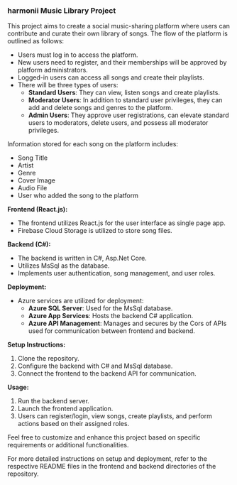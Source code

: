 ### harmonii Music Library Project

This project aims to create a social music-sharing platform where users can contribute and curate their own library of songs. The flow of the platform is outlined as follows:

- Users must log in to access the platform.
- New users need to register, and their memberships will be approved by platform administrators.
- Logged-in users can access all songs and create their playlists.
- There will be three types of users:
  - **Standard Users**: They can view, listen songs and create playlists.
  - **Moderator Users**: In addition to standard user privileges, they can add and delete songs and genres to the platform.
  - **Admin Users**: They approve user registrations, can elevate standard users to moderators, delete users, and possess all moderator privileges.

Information stored for each song on the platform includes:
- Song Title
- Artist
- Genre
- Cover Image
- Audio File
- User who added the song to the platform

**Frontend (React.js):**
- The frontend utilizes React.js for the user interface as single page app.
- Firebase Cloud Storage is utilized to store song files.

**Backend (C#):**
- The backend is written in C#, Asp.Net Core.
- Utilizes MsSql as the database.
- Implements user authentication, song management, and user roles.

**Deployment:**
- Azure services are utilized for deployment:
  - **Azure SQL Server**: Used for the MsSql database.
  - **Azure App Services**: Hosts the backend C# application.
  - **Azure API Management**: Manages and secures by the Cors of APIs used for communication between frontend and backend.

**Setup Instructions:**
1. Clone the repository.
2. Configure the backend with C# and MsSql database.
3. Connect the frontend to the backend API for communication.

**Usage:**
1. Run the backend server.
2. Launch the frontend application.
3. Users can register/login, view songs, create playlists, and perform actions based on their assigned roles.

Feel free to customize and enhance this project based on specific requirements or additional functionalities.

For more detailed instructions on setup and deployment, refer to the respective README files in the frontend and backend directories of the repository.
